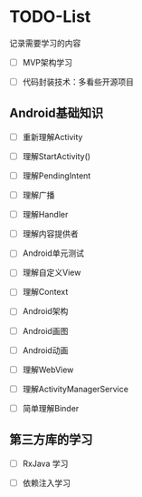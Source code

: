 # TODO-List



记录需要学习的内容



- [ ] MVP架构学习

- [ ] 代码封装技术：多看些开源项目


## Android基础知识

- [ ] 重新理解Activity

- [ ] 理解StartActivity()

- [ ] 理解PendingIntent

- [ ] 理解广播

- [ ] 理解Handler

- [ ] 理解内容提供者

- [ ] Android单元测试

- [ ] 理解自定义View

- [ ] 理解Context

- [ ] Android架构

- [ ] Android画图

- [ ] Android动画

- [ ] 理解WebView

- [ ] 理解ActivityManagerService

- [ ] 简单理解Binder







## 第三方库的学习


- [ ] RxJava 学习


- [ ] 依赖注入学习



